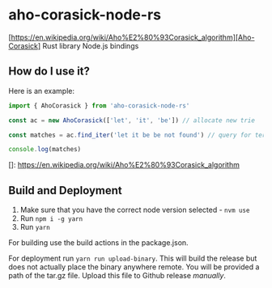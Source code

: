 # aho-corasick-node-rs

[https://en.wikipedia.org/wiki/Aho%E2%80%93Corasick_algorithm][Aho-Corasick] Rust library Node.js bindings

## How do I use it?

Here is an example:

```javascript
import { AhoCorasick } from 'aho-corasick-node-rs'

const ac = new AhoCorasick(['let', 'it', 'be']) // allocate new trie

const matches = ac.find_iter('let it be be not found') // query for terms

console.log(matches)

```

[]: https://en.wikipedia.org/wiki/Aho%E2%80%93Corasick_algorithm

## Build and Deployment

1. Make sure that you have the correct node version selected - `nvm use`
2. Run `npm i -g yarn`
3. Run `yarn`

For building use the build actions in the package.json.

For deployment run `yarn run upload-binary`. This will build the release but does not actually place the binary anywhere remote. You will be provided a path of the tar.gz file. Upload this file to Github release _manually_. 
